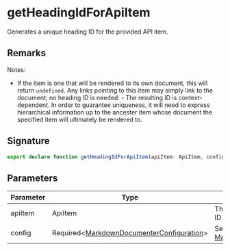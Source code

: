 
# getHeadingIdForApiItem

Generates a unique heading ID for the provided API item.

## Remarks

Notes:

- If the item is one that will be rendered to its own document, this will return `undefined`<!-- -->. Any links pointing to this item may simply link to the document; no heading ID is needed. - The resulting ID is context-dependent. In order to guarantee uniqueness, it will need to express hierarchical information up to the ancester item whose document the specified item will ultimately be rendered to.

## Signature

```typescript
export declare function getHeadingIdForApiItem(apiItem: ApiItem, config: Required<MarkdownDocumenterConfiguration>): string | undefined;
```

## Parameters

|  Parameter | Type | Description |
|  --- | --- | --- |
|  apiItem | ApiItem | The API item for which the heading ID is being generated. |
|  config | Required&lt;[MarkdownDocumenterConfiguration](docs/api-markdown-documenter/markdowndocumenterconfiguration-interface)<!-- -->&gt; | See [MarkdownDocumenterConfiguration](docs/api-markdown-documenter/markdowndocumenterconfiguration-interface)<!-- -->. |

